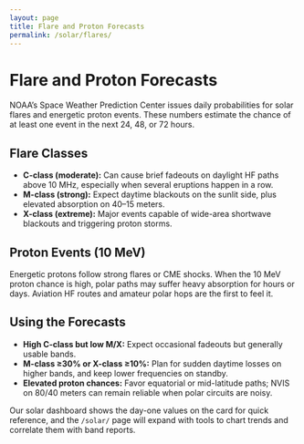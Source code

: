 ```yaml
---
layout: page
title: Flare and Proton Forecasts
permalink: /solar/flares/
---
```


# Flare and Proton Forecasts

NOAA’s Space Weather Prediction Center issues daily probabilities for solar flares and energetic proton events. These numbers estimate the chance of at least one event in the next 24, 48, or 72 hours.

## Flare Classes

- **C-class (moderate):** Can cause brief fadeouts on daylight HF paths above 10&nbsp;MHz, especially when several eruptions happen in a row.
- **M-class (strong):** Expect daytime blackouts on the sunlit side, plus elevated absorption on 40–15 meters.
- **X-class (extreme):** Major events capable of wide-area shortwave blackouts and triggering proton storms.

## Proton Events (10 MeV)

Energetic protons follow strong flares or CME shocks. When the 10&nbsp;MeV proton chance is high, polar paths may suffer heavy absorption for hours or days. Aviation HF routes and amateur polar hops are the first to feel it.

## Using the Forecasts

- **High C-class but low M/X:** Expect occasional fadeouts but generally usable bands.
- **M-class ≥30% or X-class ≥10%:** Plan for sudden daytime losses on higher bands, and keep lower frequencies on standby.
- **Elevated proton chances:** Favor equatorial or mid-latitude paths; NVIS on 80/40 meters can remain reliable when polar circuits are noisy.

Our solar dashboard shows the day-one values on the card for quick reference, and the `/solar/` page will expand with tools to chart trends and correlate them with band reports.

